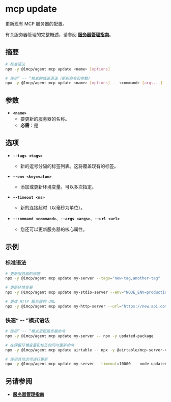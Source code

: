 # mcp update

更新现有 MCP 服务器的配置。

有关服务器管理的完整概述，请参阅 **[服务器管理指南](../../guide/essentials/server-management)**。

## 摘要

```bash
# 标准语法
npx -y @1mcp/agent mcp update <name> [options]

# 使用“ -- ”模式的快速语法（更新命令和参数）
npx -y @1mcp/agent mcp update <name> [options] -- <command> [args...]
```

## 参数

- **`<name>`**
  - 要更新的服务器的名称。
  - **必需**：是

## 选项

- **`--tags <tags>`**
  - 新的逗号分隔的标签列表。这将覆盖现有的标签。

- **`--env <key=value>`**
  - 添加或更新环境变量。可以多次指定。

- **`--timeout <ms>`**
  - 新的连接超时（以毫秒为单位）。

- **`--command <command>`**、**`--args <args>`**、**`--url <url>`**
  - 您还可以更新服务器的核心属性。

## 示例

### 标准语法

```bash
# 更新服务器的标签
npx -y @1mcp/agent mcp update my-server --tags="new-tag,another-tag"

# 更新环境变量
npx -y @1mcp/agent mcp update my-stdio-server --env="NODE_ENV=production"

# 更改 HTTP 服务器的 URL
npx -y @1mcp/agent mcp update my-http-server --url="https://new.api.com/mcp"
```

### 快速“ -- ”模式语法

```bash
# 使用“ -- ”模式更新服务器命令
npx -y @1mcp/agent mcp update my-server -- npx -y updated-package

# 在保留环境变量和标签的同时更新命令
npx -y @1mcp/agent mcp update airtable -- npx -y @airtable/mcp-server-v2

# 使用其他选项进行更新
npx -y @1mcp/agent mcp update my-server --timeout=10000 -- node updated-server.js
```

## 另请参阅

- **[服务器管理指南](../../guide/essentials/server-management)**
